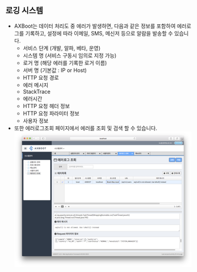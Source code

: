 ## 로깅 시스템

- AXBoot는 데이터 처리도 중 에러가 발생하면, 다음과 같은 정보를 포함하여 에러로그를 기록하고, 설정에 따라 이메일, SMS, 메신저 등으로 알람을 발송할 수 있습니다.
    - 서비스 단계 (개발, 알파, 베타, 운영)
    - 시스템 명 (서비스 구동시 임의로 지정 가능)
    - 로거 명 (해당 에러를 기록한 로거 이름)
    - 서버 명 (기본값 : IP or Host)
    - HTTP 요청 경로
    - 에러 메시지
    - StackTrace
    - 에러시간
    - HTTP 요청 헤더 정보
    - HTTP 요청 파라미터 정보
    - 사용자 정보
- 또한 에러로그조회 페이지에서 에러를 조회 및 검색 할 수 있습니다.
![Screen Shot 2016-09-21 at 10.08.14 PM.png](../assets/5A48D4669F58F44AB1A0ACC82A3B52E4.png)
